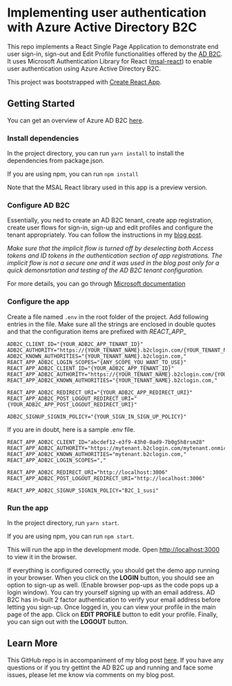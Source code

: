# Implementing user authentication with Azure Active Directory B2C
This repo implements a React Single Page Application to demonstrate end user sign-in, sign-out and Edit Profile functionalities offered by the [AD B2C](https://azure.microsoft.com/en-in/services/active-directory/external-identities/b2c/#features). It uses Microsoft Authentication Library  for React ([msal-react](https://github.com/AzureAD/microsoft-authentication-library-for-js/tree/dev/lib/msal-react)) to enable user authentication using Azure Active Directory B2C.


This project was bootstrapped with [Create React App](https://github.com/facebook/create-react-app).



## Getting Started 

You can get an overview of Azure AD B2C [here](https://azure.microsoft.com/en-in/services/active-directory/external-identities/b2c/).

### Install dependencies

In the project directory, you can run `yarn install` to install the dependencies from package.json.

If you are using npm, you can run `npm install`

Note that the MSAL React library used in this app is a preview version.

### Configure AD B2C
Essentially, you ned to create an AD B2C tenant, create app registration, create user flows for sign-in, sign-up and edit profiles and configure the tenant appropriately. You can follow the instructions in my [blog post](https://www.iotality.com/azure-adb2c-create-app-user-flows/). 

_Make sure that the implicit flow is turned off by deselecting both Access tokens and ID tokens in the authentication section of app registrations. The implicit flow is not a secure one and it was used in the blog post only for a quick demonsrtation and testing of the AD B2C tenant configuration._

For more details, you can go through [Microsoft documentation](https://docs.microsoft.com/en-us/azure/active-directory-b2c/tutorial-create-tenant)

### Configure the app
Create a file named `.env` in the root folder of the project. Add following entries in the file. Make sure all the strings are enclosed in double quotes and that the configuration items are prefixed with _REACT_APP__

```
ADB2C_CLIENT_ID="{YOUR_ADB2C_APP_TENANT_ID}"
ADB2C_AUTHORITY="https://{YOUR_TENANT_NAME}.b2clogin.com/{YOUR_TENANT_NAME}.onmicrosoft.com/{YOUR_SIGN_IN_SIGN_UP_POLICY}"
ADB2C_KNOWN_AUTHORITIES="{YOUR_TENANT_NAME}.b2clogin.com,"
REACT_APP_ADB2C_LOGIN_SCOPES="{ANY_SCOPE_YOU_WANT_TO_USE}"
REACT_APP_ADB2C_CLIENT_ID="{YOUR_ADB2C_APP_TENANT_ID}"
REACT_APP_ADB2C_AUTHORITY="https://{YOUR_TENANT_NAME}.b2clogin.com/{YOUR_TENANT_NAME}.onmicrosoft.com/{YOUR_SIGN_IN_SIGN_UP_POLICY}"
REACT_APP_ADB2C_KNOWN_AUTHORITIES="{YOUR_TENANT_NAME}.b2clogin.com,"

REACT_APP_ADB2C_REDIRECT_URI="{YOUR_ADB2C_APP_REDIRECT_URI}"
REACT_APP_ADB2C_POST_LOGOUT_REDIRECT_URI="{YOUR_ADB2C_APP_POST_LOGOUT_REDIRECT_URI}"

ADB2C_SIGNUP_SIGNIN_POLICY="{YOUR_SIGN_IN_SIGN_UP_POLICY}"
```

If you are in doubt, here is a sample .env file.

```
REACT_APP_ADB2C_CLIENT_ID="abcdef12-e3f9-43h0-0ad9-7b0g5h8rsm28"
REACT_APP_ADB2C_AUTHORITY="https://mytenant.b2clogin.com/mytenant.onmicrosoft.com/B2C_1_susi"
REACT_APP_ADB2C_KNOWN_AUTHORITIES="mytenant.b2clogin.com,"
REACT_APP_ADB2C_LOGIN_SCOPES=","

REACT_APP_ADB2C_REDIRECT_URI="http://localhost:3006"
REACT_APP_ADB2C_POST_LOGOUT_REDIRECT_URI="http://localhost:3006"

REACT_APP_ADB2C_SIGNUP_SIGNIN_POLICY="B2C_1_susi"
```


### Run the app

In the project directory, run `yarn start`.

If you are using npm, you can run `npm start`.

This will run the app in the development mode. Open [http://localhost:3000](http://localhost:3000) to view it in the browser.

If everything is configured correctly, you should get the demo app running in your browser. When you click on the **LOGIN** button, you should see an option to sign-up as well. (Enable browser pop-ups as the code pops up a login window). You can try yourself signing up with an email address. AD B2C has in-built 2 factor authentication to verify your email address before letting you sign-up. Once logged in, you can view your profile in the main page of the app. Click on **EDIT PROFILE** button to edit your profile. Finally, you can sign out with the **LOGOUT** button.


## Learn More

This GitHub repo is in accompaniment of my blog post [here](https://www.iotality.com/azure-adb2c-react-app). If you have any questions or if you try gettint the AD B2C up and running and face some issues, please let me know via comments on my blog post.



